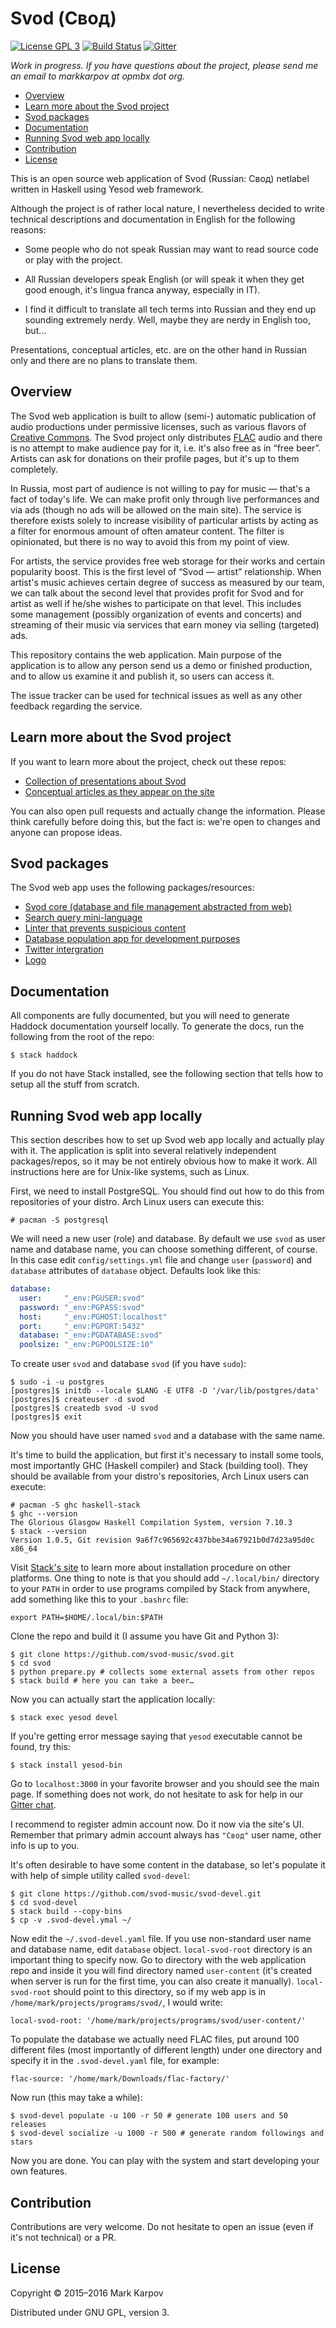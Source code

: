 # Svod (Свод)

[![License GPL 3](https://img.shields.io/badge/license-GPL_3-green.svg)](http://www.gnu.org/licenses/gpl-3.0.txt)
[![Build Status](https://travis-ci.org/svod-music/svod.svg?branch=master)](https://travis-ci.org/svod-music/svod)
[![Gitter](https://badges.gitter.im/svod-music/svod.svg)](https://gitter.im/svod-music/svod?utm_source=badge&utm_medium=badge&utm_campaign=pr-badge)

*Work in progress. If you have questions about the project, please send me
 an email to markkarpov at opmbx dot org.*

* [Overview](#overview)
* [Learn more about the Svod project](#learn-more-about-the-svod-project)
* [Svod packages](#svod-packages)
* [Documentation](#documentation)
* [Running Svod web app locally](#running-svod-web-app-locally)
* [Contribution](#contribution)
* [License](#license)

This is an open source web application of Svod (Russian: Свод) netlabel
written in Haskell using Yesod web framework.

Although the project is of rather local nature, I nevertheless decided to
write technical descriptions and documentation in English for the following
reasons:

* Some people who do not speak Russian may want to read source code or play
  with the project.

* All Russian developers speak English (or will speak it when they get good
  enough, it's lingua franca anyway, especially in IT).

* I find it difficult to translate all tech terms into Russian and they end
  up sounding extremely nerdy. Well, maybe they are nerdy in English too,
  but…

Presentations, conceptual articles, etc. are on the other hand in Russian
only and there are no plans to translate them.

## Overview

The Svod web application is built to allow (semi-) automatic publication of
audio productions under permissive licenses, such as various flavors of
[Creative Commons](https://creativecommons.org/). The Svod project only
distributes [FLAC](https://xiph.org/flac/) audio and there is no attempt to
make audience pay for it, i.e. it's also free as in “free beer”. Artists can
ask for donations on their profile pages, but it's up to them completely.

In Russia, most part of audience is not willing to pay for music — that's a
fact of today's life. We can make profit only through live performances and
via ads (though no ads will be allowed on the main site). The service is
therefore exists solely to increase visibility of particular artists by
acting as a filter for enormous amount of often amateur content. The filter
is opinionated, but there is no way to avoid this from my point of view.

For artists, the service provides free web storage for their works and
certain popularity boost. This is the first level of “Svod — artist”
relationship. When artist's music achieves certain degree of success as
measured by our team, we can talk about the second level that provides
profit for Svod and for artist as well if he/she wishes to participate on
that level. This includes some management (possibly organization of events
and concerts) and streaming of their music via services that earn money via
selling (targeted) ads.

This repository contains the web application. Main purpose of the
application is to allow any person send us a demo or finished production,
and to allow us examine it and publish it, so users can access it.

The issue tracker can be used for technical issues as well as any other
feedback regarding the service.

## Learn more about the Svod project

If you want to learn more about the project, check out these repos:

* [Collection of presentations about Svod](https://github.com/svod-music/presentations)
* [Conceptual articles as they appear on the site](https://github.com/svod-music/svod-concepts)

You can also open pull requests and actually change the information. Please
think carefully before doing this, but the fact is: we're open to changes
and anyone can propose ideas.

## Svod packages

The Svod web app uses the following packages/resources:

* [Svod core (database and file management abstracted from web)](https://github.com/svod-music/svod-core)
* [Search query mini-language](https://github.com/svod-music/svod-search-query)
* [Linter that prevents suspicious content](https://github.com/svod-music/svod-lint)
* [Database population app for development purposes](https://github.com/svod-music/svod-devel)
* [Twitter intergration](https://github.com/svod-music/twitter-integration)
* [Logo](https://github.com/svod-music/svod-logo)

## Documentation

All components are fully documented, but you will need to generate Haddock
documentation yourself locally. To generate the docs, run the following from
the root of the repo:

```
$ stack haddock
```

If you do not have Stack installed, see the following section that tells how
to setup all the stuff from scratch.

## Running Svod web app locally

This section describes how to set up Svod web app locally and actually play
with it. The application is split into several relatively independent
packages/repos, so it may be not entirely obvious how to make it work. All
instructions here are for Unix-like systems, such as Linux.

First, we need to install PostgreSQL. You should find out how to do this
from repositories of your distro. Arch Linux users can execute this:

```
# pacman -S postgresql
```

We will need a new user (role) and database. By default we use `svod` as
user name and database name, you can choose something different, of course.
In this case edit `config/settings.yml` file and change `user` (`password`)
and `database` attributes of `database` object. Defaults look like this:

```yaml
database:
  user:     "_env:PGUSER:svod"
  password: "_env:PGPASS:svod"
  host:     "_env:PGHOST:localhost"
  port:     "_env:PGPORT:5432"
  database: "_env:PGDATABASE:svod"
  poolsize: "_env:PGPOOLSIZE:10"
```

To create user `svod` and database `svod` (if you have `sudo`):

```
$ sudo -i -u postgres
[postgres]$ initdb --locale $LANG -E UTF8 -D '/var/lib/postgres/data'
[postgres]$ createuser -d svod
[postgres]$ createdb svod -U svod
[postgres]$ exit
```

Now you should have user named `svod` and a database with the same name.

It's time to build the application, but first it's necessary to install some
tools, most importantly GHC (Haskell compiler) and Stack (building tool).
They should be available from your distro's repositories, Arch Linux users
can execute:

```
# pacman -S ghc haskell-stack
$ ghc --version
The Glorious Glasgow Haskell Compilation System, version 7.10.3
$ stack --version
Version 1.0.5, Git revision 9a6f7c965692c437bbe34a67921b0d7d23a95d0c x86_64
```

Visit
[Stack's site](http://docs.haskellstack.org/en/stable/install_and_upgrade/)
to learn more about installation procedure on other platforms. One thing to
note is that you should add `~/.local/bin/` directory to your `PATH` in
order to use programs compiled by Stack from anywhere, add something like
this to your `.bashrc` file:

```
export PATH=$HOME/.local/bin:$PATH
```

Clone the repo and build it (I assume you have Git and Python 3):

```
$ git clone https://github.com/svod-music/svod.git
$ cd svod
$ python prepare.py # collects some external assets from other repos
$ stack build # here you can take a beer…
```

Now you can actually start the application locally:

```
$ stack exec yesod devel
```

If you're getting error message saying that `yesod` executable cannot be
found, try this:

```
$ stack install yesod-bin
```

Go to `localhost:3000` in your favorite browser and you should see the main
page. If something does not work, do not hesitate to ask for help in our
[Gitter chat](https://gitter.im/svod-music/svod).

I recommend to register admin account now. Do it now via the site's UI.
Remember that primary admin account always has `"Свод"` user name, other
info is up to you.

It's often desirable to have some content in the database, so let's populate
it with help of simple utility called `svod-devel`:

```
$ git clone https://github.com/svod-music/svod-devel.git
$ cd svod-devel
$ stack build --copy-bins
$ cp -v .svod-devel.ymal ~/
```

Now edit the `~/.svod-devel.yaml` file. If you use non-standard user name
and database name, edit `database` object. `local-svod-root` directory is an
important thing to specify now. Go to directory with the web application
repo and inside it you will find directory named `user-content` (it's
created when server is run for the first time, you can also create it
manually). `local-svod-root` should point to this directory, so if my web
app is in `/home/mark/projects/programs/svod/`, I would write:

```
local-svod-root: '/home/mark/projects/programs/svod/user-content/'
```

To populate the database we actually need FLAC files, put around 100
different files (most importantly of different length) under one directory
and specify it in the `.svod-devel.yaml` file, for example:

```
flac-source: '/home/mark/Downloads/flac-factory/'
```

Now run (this may take a while):

```
$ svod-devel populate -u 100 -r 50 # generate 100 users and 50 releases
$ svod-devel socialize -u 1000 -r 500 # generate random followings and stars
```

Now you are done. You can play with the system and start developing your own
features.

## Contribution

Contributions are very welcome. Do not hesitate to open an issue (even if
it's not technical) or a PR.

## License

Copyright © 2015–2016 Mark Karpov

Distributed under GNU GPL, version 3.
